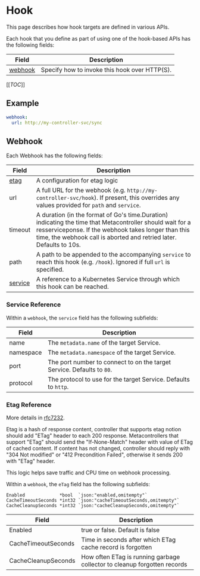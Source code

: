 # Hook

This page describes how hook targets are defined in various APIs.

Each hook that you define as part of using one of the hook-based APIs
has the following fields:

| Field | Description |
| ----- | ----------- |
| [webhook](#webhook) | Specify how to invoke this hook over HTTP(S). |

[[_TOC_]]

## Example

```yaml
webhook:
  url: http://my-controller-svc/sync
```

## Webhook

Each Webhook has the following fields:

| Field                        | Description                                                                                                                                                                                                                             |
|------------------------------|-----------------------------------------------------------------------------------------------------------------------------------------------------------------------------------------------------------------------------------------|
| [etag](#etag-reference)      | A configuration for etag logic                                                                                                                                                                                                          |
| url                          | A full URL for the webhook (e.g. `http://my-controller-svc/hook`). If present, this overrides any values provided for `path` and `service`.                                                                                             |
| timeout                      | A duration (in the format of Go's time.Duration) indicating the time that Metacontroller should wait for a resserviceponse. If the webhook takes longer than this time, the webhook call is aborted and retried later. Defaults to 10s. |
| path                         | A path to be appended to the accompanying `service` to reach this hook (e.g. `/hook`). Ignored if full `url` is specified.                                                                                                              |
| [service](#service-reference) | A reference to a Kubernetes Service through which this hook can be reached.                                                                                                                                                             |

### Service Reference

Within a `webhook`, the `service` field has the following subfields:

| Field | Description |
| ----- | ----------- |
| name | The `metadata.name` of the target Service. |
| namespace | The `metadata.namespace` of the target Service. |
| port | The port number to connect to on the target Service. Defaults to `80`. |
| protocol | The protocol to use for the target Service. Defaults to `http`. |

### Etag Reference

More details in [rfc7232](https://www.rfc-editor.org/rfc/rfc7232).

Etag is a hash of response content, controller that supports etag notion should add "ETag" header to each 200 response.
Metacontrollers that support "ETag" should send the "If-None-Match" header with value of ETag of cached content.
If content has not changed, controller should reply with "304 Not modified" or "412 Precondition Failed", otherwise it sends 200 with "ETag" header.

This logic helps save traffic and CPU time on webhook processing.

Within a `webhook`, the `eTag` field has the following subfields:

	Enabled             *bool  `json:"enabled,omitempty"`
	CacheTimeoutSeconds *int32 `json:"cacheTimeoutSeconds,omitempty"`
	CacheCleanupSeconds *int32 `json:"cacheCleanupSeconds,omitempty"`

| Field                | Description                                                              |
|----------------------|--------------------------------------------------------------------------|
| Enabled              | true or false. Default is false                                          |
| CacheTimeoutSeconds  | Time in seconds after which ETag cache record is forgotten               |
| CacheCleanupSeconds  | How often ETag is running garbage collector to cleanup forgotten records |
